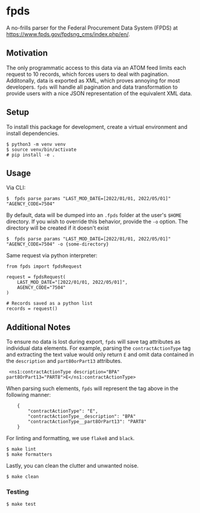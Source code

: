 # fpds
A no-frills parser for the Federal Procurement Data System (FPDS)
at https://www.fpds.gov/fpdsng_cms/index.php/en/.

## Motivation
The only programmatic access to this data via an ATOM feed limits each
request to 10 records, which forces users to deal with pagination.
Additonally, data is exported as XML, which proves annoying for most
developers. `fpds` will handle all pagination and data
transformation to provide users with a nice JSON representation of the
equivalent XML data.

## Setup

To install this package for development, create a virtual environment and install dependencies.

```
$ python3 -m venv venv
$ source venv/bin/activate
# pip install -e .
```

## Usage

Via CLI:
```
$  fpds parse params "LAST_MOD_DATE=[2022/01/01, 2022/05/01]" "AGENCY_CODE=7504"
```

By default, data will be dumped into an `.fpds` folder at the user's
`$HOME` directory. If you wish to override this behavior, provide the `-o`
option. The directory will be created if it doesn't exist

```
$  fpds parse params "LAST_MOD_DATE=[2022/01/01, 2022/05/01]" "AGENCY_CODE=7504" -o {some-directory}
```

Same request via python interpreter:
```
from fpds import fpdsRequest

request = fpdsRequest(
    LAST_MOD_DATE="[2022/01/01, 2022/05/01]",
    AGENCY_CODE="7504"
)

# Records saved as a python list
records = request()
```

## Additional Notes
To ensure no data is lost during export, `fpds` will save tag attributes as
individual data elements. For example, parsing the `contractActionType` tag
and extracting the text value would only return `E` and omit data contained
in the `description` and `part80orPart13` attributes.

```
 <ns1:contractActionType description="BPA" part8OrPart13="PART8">E</ns1:contractActionType>
```

When parsing such elements, `fpds` will represent the tag above in the
following manner:

```
    {
        "contractActionType": "E",
        "contractActionType__description": "BPA"
        "contractActionType__part8OrPart13": "PART8"
    }
```


For linting and formatting, we use `flake8` and `black`.

```
$ make lint
$ make formatters
```


Lastly, you can clean the clutter and unwanted noise.

```
$ make clean
```

### Testing

```
$ make test
```
